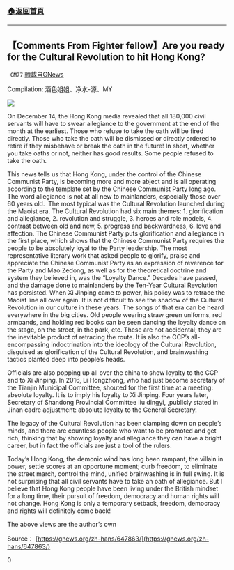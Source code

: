 ###  [:house:返回首頁](https://github.com/ourhimalayas/txt)
---

## 【Comments From Fighter fellow】Are you ready for the Cultural Revolution to hit Hong Kong?
` GM77` [轉載自GNews](https://gnews.org/zh-hans/651263/)

Compilation: 酒色姐姐、净水-源、MY

![]()![](https://gnews-media-offload.s3.amazonaws.com/wp-content/uploads/2020/12/14225940/%E6%96%87%E9%9D%A9%E8%A5%B2%E6%B8%AF-%E9%85%8D%E5%9C%96-1.jpg)

On December 14, the Hong Kong media revealed that all 180,000 civil servants will have to swear allegiance to the government at the end of the month at the earliest. Those who refuse to take the oath will be fired directly. Those who take the oath will be dismissed or directly ordered to retire if they misbehave or break the oath in the future! In short, whether you take oaths or not, neither has good results. Some people refused to take the oath.

This news tells us that Hong Kong, under the control of the Chinese Communist Party, is becoming more and more abject and is all operating according to the template set by the Chinese Communist Party long ago. The word allegiance is not at all new to mainlanders, especially those over 60 years old.  The most typical was the Cultural Revolution launched during the Maoist era. The Cultural Revolution had six main themes: 1. glorification and allegiance, 2. revolution and struggle, 3. heroes and role models, 4. contrast between old and new, 5. progress and backwardness, 6. love and affection. The Chinese Communist Party puts glorification and allegiance in the first place, which shows that the Chinese Communist Party requires the people to be absolutely loyal to the Party leadership. The most representative literary work that asked people to glorify, praise and appreciate the Chinese Communist Party as an expression of reverence for the Party and Mao Zedong, as well as for the theoretical doctrine and system they believed in, was the “Loyalty Dance.” Decades have passed, and the damage done to mainlanders by the Ten-Year Cultural Revolution has persisted. When Xi Jinping came to power, his policy was to retrace the Maoist line all over again. It is not difficult to see the shadow of the Cultural Revolution in our culture in these years. The songs of that era can be heard everywhere in the big cities. Old people wearing straw green uniforms, red armbands, and holding red books can be seen dancing the loyalty dance on the stage, on the street, in the park, etc. These are not accidental; they are the inevitable product of retracing the route. It is also the CCP’s all-encompassing indoctrination into the ideology of the Cultural Revolution, disguised as glorification of the Cultural Revolution, and brainwashing tactics planted deep into people’s heads.

Officials are also popping up all over the china to show loyalty to the CCP and to Xi Jinping. In 2016, Li Hongzhong, who had just become secretary of the Tianjin Municipal Committee, shouted for the first time at a meeting: absolute loyalty. It is to imply his loyalty to Xi Jinping. Four years later, Secretary of Shandong Provincial Committee liu dingyi, ,publicly stated in Jinan cadre adjustment: absolute loyalty to the General Secretary.

The legacy of the Cultural Revolution has been clamping down on people’s minds, and there are countless people who want to be promoted and get rich, thinking that by showing loyalty and allegiance they can have a bright career, but in fact the officials are just a tool of the rulers.

Today’s Hong Kong, the demonic wind has long been rampant, the villain in power, settle scores at an opportune moment; curb freedom, to eliminate the street march, control the mind, unified brainwashing is in full swing. It is not surprising that all civil servants have to take an oath of allegiance. But I believe that Hong Kong people have been living under the British mindset for a long time, their pursuit of freedom, democracy and human rights will not change. Hong Kong is only a temporary setback, freedom, democracy and rights will definitely come back!

The above views are the author’s own

Source：
[https://gnews.org/zh-hans/647863/](https://gnews.org/zh-hans/647863/)

0
